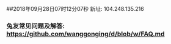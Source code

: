 ##2018年09月28日07时12分07秒 新址: 104.248.135.216
### 兔友常见问题及解答: https://github.com/wanggonging/d/blob/w/FAQ.md

